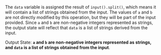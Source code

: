 The `data` variable is assigned the result of `input().split()`, which means it will contain a list of strings obtained from the input. The values of `a` and `b` are not directly modified by this operation, but they will be part of the input provided. Since `a` and `b` are non-negative integers represented as strings, the output state will reflect that `data` is a list of strings derived from the input.

Output State: **`a` and `b` are non-negative integers represented as strings, and `data` is a list of strings obtained from the input**.
